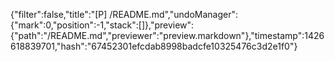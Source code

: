 {"filter":false,"title":"[P] /README.md","undoManager":{"mark":0,"position":-1,"stack":[]},"preview":{"path":"/README.md","previewer":"preview.markdown"},"timestamp":1426618839701,"hash":"67452301efcdab8998badcfe10325476c3d2e1f0"}